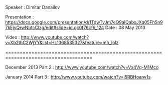 Speaker : Dimitar Danailov

Presentation : https://docs.google.com/presentation/d/1TdwTvJm7eQ9aIQabxJXq05Fh5n97kEjyQrwNbtcClzg/edit#slide=id.gc0f76cf6_124
Date : 08 May 2013

Video : http://www.youtube.com/watch?v=Xb2thC2WjYY&list=HL1368535327&feature=mh_lolz

====================================================================================

December 2013 
Part 2 : http://www.youtube.com/watch?v=Vx4Vq-M1Mco

January 2014 
Part 3 : http://www.youtube.com/watch?v=i5RBHoanv1s
